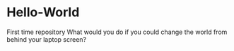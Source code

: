 # Hello-World
First time repository
What would you do if you could change the world from behind your laptop screen?
